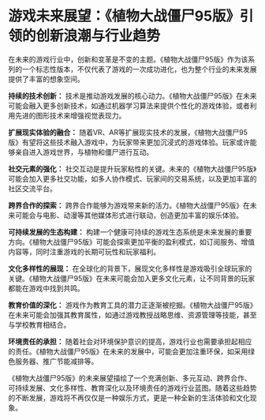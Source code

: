 # 游戏未来展望：《植物大战僵尸95版》引领的创新浪潮与行业趋势

在未来的游戏行业中，创新和变革是不变的主题。《植物大战僵尸95版》作为该系列的一个标志性版本，不仅代表了游戏的一次成功进化，也为整个行业的未来发展提供了丰富的想象空间。

**持续的技术创新：**
技术是推动游戏发展的核心动力。《植物大战僵尸95版》在未来可能会融入更多创新技术，如通过机器学习算法来提供个性化的游戏体验，或者利用先进的图形技术来增强视觉表现力。

**扩展现实体验的融合：**
随着VR、AR等扩展现实技术的发展，《植物大战僵尸95版》有望将这些技术融入游戏中，为玩家带来更加沉浸式的游戏体验。玩家或许能够亲自进入游戏世界，与植物和僵尸进行互动。

**社交元素的强化：**
社交互动是提升玩家粘性的关键。未来的《植物大战僵尸95版》可能会加入更多社交功能，如多人协作模式、玩家间的交易系统，以及更加丰富的社区交流平台。

**跨界合作的探索：**
跨界合作能够为游戏带来新的活力。《植物大战僵尸95版》在未来可能会与电影、动漫等其他媒体形式进行联动，创造更加丰富的娱乐体验。

**可持续发展的生态构建：**
构建一个健康可持续的游戏生态系统是未来发展的重要方向。《植物大战僵尸95版》可能会探索更加平衡的盈利模式，如订阅服务、增值内容等，同时注重游戏的长期可玩性和玩家福利。

**文化多样性的展现：**
在全球化的背景下，展现文化多样性是游戏吸引全球玩家的关键。《植物大战僵尸95版》在未来可能会加入更多文化元素，让不同背景的玩家都能在游戏中找到共鸣。

**教育价值的深化：**
游戏作为教育工具的潜力正逐渐被挖掘。《植物大战僵尸95版》在未来可能会加强其教育属性，如通过游戏教授战略思维、资源管理等技能，甚至与学校教育相结合。

**环境责任的承担：**
随着社会对环境保护意识的提高，游戏行业也需要承担起相应的责任。《植物大战僵尸95版》在未来的发展中，可能会更加注重环保，如采用绿色服务器、推广节能减排等。

《植物大战僵尸95版》的未来展望描绘了一个充满创新、多元互动、跨界合作、可持续发展、文化多样性、教育深化以及环境责任的游戏行业蓝图。随着这些趋势的不断发展，游戏将不再仅仅是一种娱乐方式，更是一种全新的生活体验和文化现象。
